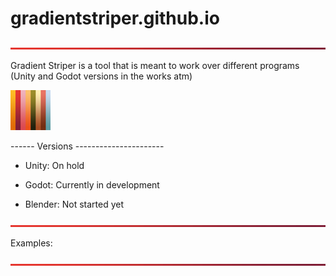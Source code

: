 # gradientstriper.github.io

![gradient line](https://raw.githubusercontent.com/GradientStriper/gradientstriper.github.io/refs/heads/main/Images/Single_SiteWide_Red.png)

Gradient Striper is a tool that is meant to work over different programs (Unity and Godot versions in the works atm)

![8_gradient_texture](https://raw.githubusercontent.com/GradientStriper/gradientstriper.github.io/refs/heads/main/Images/8.png)

------ Versions ----------------------

- Unity: On hold

- Godot: Currently in development

- Blender: Not started yet

![gradient line](https://raw.githubusercontent.com/GradientStriper/gradientstriper.github.io/refs/heads/main/Images/Single_SiteWide_Red.png)

Examples:




![gradient line](https://raw.githubusercontent.com/GradientStriper/gradientstriper.github.io/refs/heads/main/Images/Single_SiteWide_Red.png)
